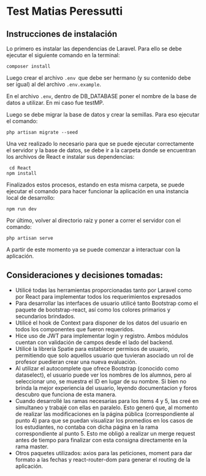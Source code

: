 # Test Matias Peressutti

## Instrucciones de instalación
Lo primero es instalar las dependencias de Laravel. Para ello se debe ejecutar el siguiente comando en la terminal:

    composer install

Luego crear el archivo `.env `que debe ser hermano (y su contenido debe ser igual) al del archivo `.env.example`.

En el archivo `.env`, dentro de DB_DATABASE poner el nombre de la base de datos a utilizar. En mi caso fue testMP.

Luego se debe migrar la base de datos y crear la semillas. Para eso ejecutar el comando:


    php artisan migrate --seed

Una vez realizado lo necesario para que se puede ejecutar correctamente el servidor y la base de datos, se debe ir a la carpeta donde se encuentran los archivos de React e instalar sus dependencias:


     cd React
    npm install

Finalizados estos procesos, estando en esta misma carpeta, se puede ejecutar el comando para hacer funcionar la aplicación en una instancia local de desarrollo:

    npm run dev

Por último, volver al directorio raíz y poner a correr el servidor con el comando:


    php artisan serve

A partir de este momento ya se puede comenzar a interactuar con la aplicación.
## Consideraciones y decisiones tomadas:
- Utilicé todas las herramientas proporcionadas tanto por Laravel como por React para implementar todos los requerimientos expresados
- Para desarrollar las interfaces de usuario utilicé tanto Bootstrap como el paquete de bootstrap-react, así como los colores primarios y secundarios brindados.
- Utilicé el hook de Context para disponer de los datos del usuario en todos los componentes que fueron requeridos.
- Hice uso de JWT para implementar login y registro. Ambos módulos cuentan con validación de campos desde el lado del backend.
- Utilicé la librería Spatie para establecer permisos de usuario, permitiendo que solo aquellos usuario que tuvieran asociado un rol de profesor puedieran crear una nueva evaluación.
- Al utilizar el autocomplete que ofrece Bootstrap (conocido como dataselect), el usuario puede ver los nombres de los alumnos, pero al seleccionar uno, se muestra el ID en lugar de su nombre. Si bien no brinda la mejor experiencia del usuario, leyendo documentacion y foros descubro que funciona de esta manera.
- Cuando desarrollé las ramas necesarias para los items 4 y 5, las creé en simultaneo y trabajé con ellas en paralelo. Esto generó que, al momento de realizar las modificaciones en la página pública (correspondiente al punto 4) para que se puedan visualizar los promedios en los casos de los estudiantes, no contaba con dicha página en la rama correspondiente al punto 5. Esto me obligó a realizar un merge request antes de tiempo para finalizar con esta consigna directamente en la rama master.
- Otros paquetes utilizados: axios para las peticiones, moment para dar formato a las fechas y react-router-dom para generar el routing de la aplicación.
